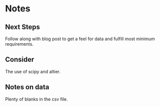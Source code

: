 # Notes

## Next Steps  

Follow along with blog post to get a feel for data and fulfill most minimum requirements.

## Consider  

The use of scipy and altier.

## Notes on data

Plenty of blanks in the csv file.
